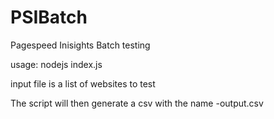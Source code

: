 PSIBatch
========

Pagespeed Inisights Batch testing

usage: nodejs index.js <inputfile>

input file is a list of websites to test

The script will then generate a csv with the name <inputfile>-output.csv

